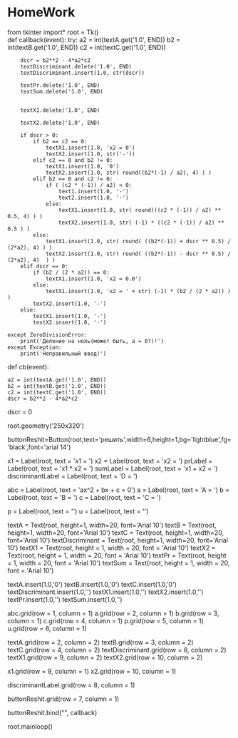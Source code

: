 # HomeWork
from tkinter import*
root = Tk()    
def callback(event):
    try:
        a2 = int(textA.get('1.0', END))
        b2 = int(textB.get('1.0', END))
        c2 = int(textC.get('1.0', END))
        
        dscr = b2**2 - 4*a2*c2
        textDiscriminant.delete('1.0', END)
        textDiscriminant.insert(1.0, str(dscr))
        
        textPr.delete('1.0', END)
        textSum.delete('1.0', END)
        
        
        textX1.delete('1.0', END)
    
        textX2.delete('1.0', END)

        if dscr > 0:
            if b2 == c2 == 0:
                textX1.insert(1.0, 'x2 = 0')
                textX2.insert(1.0, str('-'))
            elif c2 == 0 and b2 != 0:
                textX1.insert(1.0, '0')
                textX2.insert(1.0, str( round((b2*(-1) / a2), 4) ) )
            elif b2 == 0 and c2 != 0:
                if ( (c2 * (-1)) / a2) < 0:
                    text1.insert(1.0, '-')
                    text2.insert(1.0, '-')
                else:
                    textX1.insert(1.0, str( round(((c2 * (-1)) / a2) ** 0.5, 4) ) )
                    textX2.insert(1.0, str( (-1) * ((c2 * (-1)) / a2) ** 0.5 ) )
            else:
                textX1.insert(1.0, str( round( ((b2*(-1)) + dscr ** 0.5) / (2*a2), 4) ) )
                textX2.insert(1.0, str( round( ((b2*(-1)) - dscr ** 0.5) / (2*a2), 4)  ) )
        elif dscr == 0:
            if (b2 / (2 * a2)) == 0:
                textX1.insert(1.0, 'x2 = 0.0')
            else:
                textX1.insert(1.0, 'x2 = ' + str( (-1) * (b2 / (2 * a2)) ) )
            textX2.insert(1.0, '-')
        else:
            textX1.insert(1.0, '-')
            textX2.insert(1.0, '-')
            
    except ZeroDivisionError:
        print('Деление на ноль(может быть, a = 0?)!')
    except Exception:
        print('Неправильный ввод!')

def cb(event):

    
    a2 = int(textA.get('1.0', END))
    b2 = int(textB.get('1.0', END))
    c2 = int(textC.get('1.0', END))
    dscr = b2**2 - 4*a2*c2







dscr = 0

root.geometry('250x320')

buttonReshit=Button(root,text='решить',width=6,height=1,bg='lightblue',fg='black',font='arial 14')


x1 = Label(root, text = 'x1 = ')
x2 = Label(root, text = 'x2 = ')
prLabel = Label(root, text = 'x1 * x2 = ')
sumLabel = Label(root, text = 'x1 + x2 = ')
discriminantLabel = Label(root, text = 'D = ')

abc = Label(root, text = 'ax^2 + bx + c = 0')
a = Label(root, text = 'A = ')
b = Label(root, text = 'B = ')
c = Label(root, text = 'C = ')

p = Label(root, text = '')
u = Label(root, text = '')





textA = Text(root, height=1, width=20, font='Arial 10')
textB = Text(root, height=1, width=20, font='Arial 10')
textC = Text(root, height=1, width=20, font='Arial 10')
textDiscriminant = Text(root, height=1, width=20, font='Arial 10')
textX1 = Text(root, height = 1, width = 20, font = 'Arial 10')
textX2 = Text(root, height = 1, width = 20, font = 'Arial 10')
textPr = Text(root, height = 1, width = 20, font = 'Arial 10')
textSum = Text(root, height = 1, width = 20, font = 'Arial 10')


textA.insert(1.0,'0')
textB.insert(1.0,'0')
textC.insert(1.0,'0')
textDiscriminant.insert(1.0,'')
textX1.insert(1.0,'')
textX2.insert(1.0,'')
textPr.insert(1.0,'')
textSum.insert(1.0,'')





abc.grid(row = 1, column = 1)
a.grid(row = 2, column = 1)
b.grid(row = 3, column = 1)
c.grid(row = 4, column = 1)
p.grid(row = 5, column = 1)
u.grid(row = 6, column = 1)


textA.grid(row = 2, column = 2)
textB.grid(row = 3, column = 2)
textC.grid(row = 4, column = 2)
textDiscriminant.grid(row = 8, column = 2)
textX1.grid(row = 9, column = 2)
textX2.grid(row = 10, column = 2)


x1.grid(row = 9, column = 1)
x2.grid(row = 10, column = 1)

discriminantLabel.grid(row = 8, column = 1)

buttonReshit.grid(row = 7, column = 1)


buttonReshit.bind("<Button-1>", callback)


root.mainloop()
